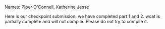 Names: Piper O'Connell, Katherine Jesse

Here is our checkpoint submission.
we have completed part 1 and 2.
wcat is partially complete and will not compile. Please do not try to compile it.
